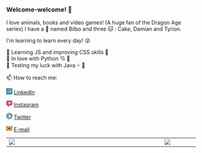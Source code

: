 
### Welcome-welcome! 👋

I love animals, books and video games! (A huge fan of the Dragon Age series) 
I have a :dog: named Bilbo and three :cat: : Cake, Damian and Tyrion.

I'm learning to learn every day! :stuck_out_tongue_winking_eye:

:bookmark_tabs: Learning JS and improving CSS skills :bookmark_tabs:    
:bookmark_tabs: In love with Python 💘 :bookmark_tabs:   
:bookmark_tabs: Testing my luck with Java :sweat_drops: :bookmark_tabs:   

📫 How to reach me:

<a href="https://www.linkedin.com/in/priscila-marinovic-5bb18960"><img src="IMG/linkedin.png" width="16"></img></a> [LinkedIn](https://www.linkedin.com/in/priscila-marinovic-5bb18960) 

<a href="https://www.instagram.com/pri_sonata/"><img src="IMG/instagram.png" width="16"></img></a> [Instagram](https://www.instagram.com/pri_sonata/) 

<a href="https://twitter.com/lost_sonata"><img src="IMG/twitter.png" width="16"></img></a> [Twitter](https://twitter.com/lost_sonata) 

<a href="mailto:primarinovic@gmail.com"><img src="IMG/email.png" width="16"></img></a> [E-mail](mailto:primarinovic@gmail.com)

<center>
    
<table>
    <tr>
        <td><img width="400px" align="left" src="https://github-readme-stats.vercel.app/api/top-langs/?username=primarinovic&hide=html&layout=compact&theme=buefy" /></td>
        <td><img width="495px" align="left" src="https://github-readme-stats.vercel.app/api?username=primarinovic&theme=buefy"/></td>
    </tr>   
</table>

</center>   

<!--
**primarinovic/primarinovic** is a ✨ _special_ ✨ repository because its `README.md` (this file) appears on your GitHub profile.

Here are some ideas to get you started:

- 🔭 I’m currently working on ...
- 🌱 I’m currently learning ...
- 👯 I’m looking to collaborate on ...
- 🤔 I’m looking for help with ...
- 💬 Ask me about ...
- 📫 How to reach me: ...
- 😄 Pronouns: ...
- ⚡ Fun fact: ...
-->
